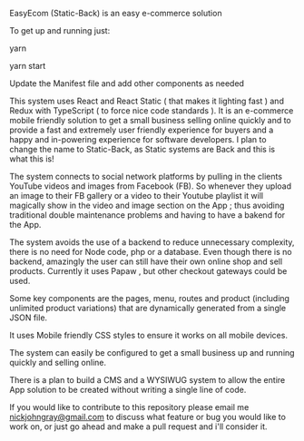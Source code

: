 EasyEcom (Static-Back) is an easy e-commerce solution


To get up and running just:

yarn

yarn start


Update the Manifest file and add other components as needed

This system uses React and React Static  ( that makes it lighting fast ) and Redux with TypeScript ( to force nice code standards ).  It is an e-commerce mobile friendly solution to get a small business selling online quickly and to provide a fast and extremely  user friendly experience for buyers and a happy and in-powering experience for software developers. I plan to change the name to Static-Back, as Static systems are Back and this is what this is!

The system connects to social network platforms by pulling in the clients YouTube videos and images from Facebook (FB).  So whenever they upload an image  to their  FB gallery or a video to their  Youtube playlist it will magically show in the video and image section on the App ; thus avoiding traditional  double maintenance  problems and having to have a bakend for the App.

The system avoids the use of a backend to reduce unnecessary complexity, there is no need for  Node code, php or a  database. Even though there is no backend, amazingly the user can still have their own online shop and  sell products. Currently it uses   Papaw , but other checkout gateways could be used.

Some key components are the pages, menu, routes  and product (including  unlimited product variations) that are dynamically generated from a single  JSON file. 

It uses Mobile friendly CSS styles to ensure it works on all mobile devices. 

The system can easily  be configured to get a small business up and running quickly and selling online.

There is a plan to build a CMS and a WYSIWUG system to allow the entire App solution to be created without writing a single line of code.

If you would like to contribute to this repository please email me nickjohngray@gmail.com to discuss what feature or bug you would like to work on, or just go ahead and make a pull request and i'll consider  it.

